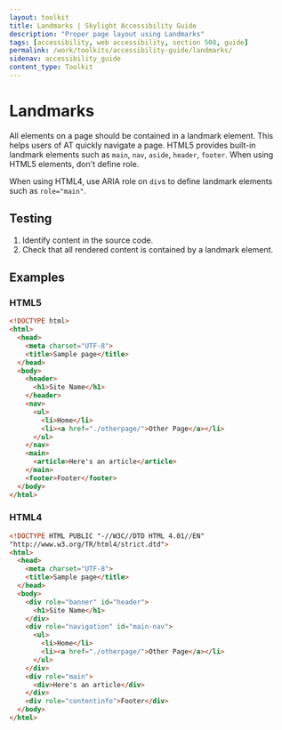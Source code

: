 ```yaml
---
layout: toolkit
title: Landmarks | Skylight Accessibility Guide
description: "Proper page layout using Landmarks"
tags: [accessibility, web accessibility, section 508, guide]
permalink: /work/toolkits/accessibility-guide/landmarks/
sidenav: accessibility_guide
content_type: Toolkit
---
```


# Landmarks

All elements on a page should be contained in a landmark element. This helps users of AT quickly navigate a page. HTML5 provides built-in landmark elements such as `main`, `nav`, `aside`, `header`, `footer`. When using HTML5 elements, don't define role.

When using HTML4, use ARIA role on `div`s to define landmark elements such as `role="main"`.

## Testing

1. Identify content in the source code.
2. Check that all rendered content is contained by a landmark element.

## Examples

### HTML5

```html
<!DOCTYPE html>
<html>
  <head>
    <meta charset="UTF-8">
    <title>Sample page</title>
  </head>
  <body>
    <header>
      <h1>Site Name</h1>
    </header>
    <nav>
      <ul>
        <li>Home</li>
        <li><a href="./otherpage/">Other Page</a></li>
      </ul>
    </nav>
    <main>
      <article>Here's an article</article>
    </main>
    <footer>Footer</footer>
  </body>
</html>
```

### HTML4

```html
<!DOCTYPE HTML PUBLIC "-//W3C//DTD HTML 4.01//EN"
"http://www.w3.org/TR/html4/strict.dtd">
<html>
  <head>
    <meta charset="UTF-8">
    <title>Sample page</title>
  </head>
  <body>
    <div role="banner" id="header">
      <h1>Site Name</h1>
    </div>
    <div role="navigation" id="main-nav">
      <ul>
        <li>Home</li>
        <li><a href="./otherpage/">Other Page</a></li>
      </ul>
    </div>
    <div role="main">
      <div>Here's an article</div>
    </div>
    <div role="contentinfo">Footer</div>
  </body>
</html>
```

